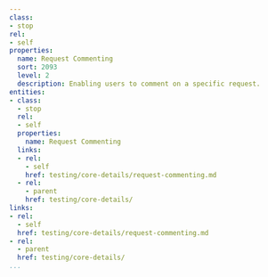 ```yaml
---
class:
- stop
rel:
- self
properties:
  name: Request Commenting
  sort: 2093
  level: 2
  description: Enabling users to comment on a specific request.
entities:
- class:
  - stop
  rel:
  - self
  properties:
    name: Request Commenting
  links:
  - rel:
    - self
    href: testing/core-details/request-commenting.md
  - rel:
    - parent
    href: testing/core-details/
links:
- rel:
  - self
  href: testing/core-details/request-commenting.md
- rel:
  - parent
  href: testing/core-details/
...
```

